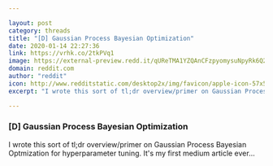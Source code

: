 ```yaml
---

layout: post
category: threads
title: "[D] Gaussian Process Bayesian Optimization"
date: 2020-01-14 22:27:36
link: https://vrhk.co/2tkPVq1
image: https://external-preview.redd.it/qUReTMA1YZQAnCFzpyomysuNpyRk6Q2mf4rihBTF9SU.jpg?width=439&height=229.842931937&auto=webp&s=7c3ef1ab646bf1e9bf30f9e1cbd71e3f7bac674d
domain: reddit.com
author: "reddit"
icon: http://www.redditstatic.com/desktop2x/img/favicon/apple-icon-57x57.png
excerpt: "I wrote this sort of tl;dr overview/primer on Gaussian Process Bayesian Optmization for hyperparameter tuning. It's my first medium article ever..."

---
```


### [D] Gaussian Process Bayesian Optimization

I wrote this sort of tl;dr overview/primer on Gaussian Process Bayesian Optmization for hyperparameter tuning. It's my first medium article ever...